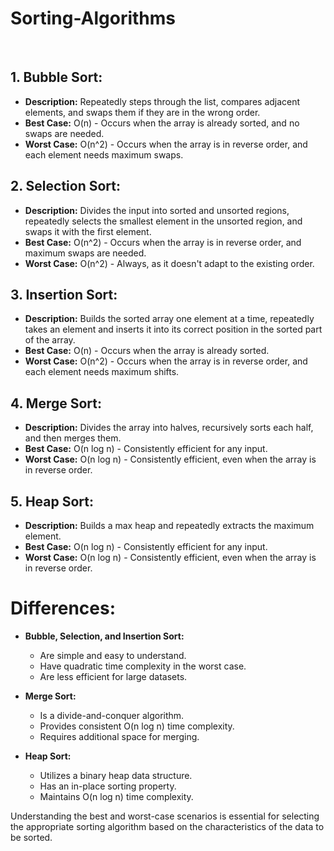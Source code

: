 # Sorting-Algorithms

<br>

## 1. Bubble Sort:
- **Description:** Repeatedly steps through the list, compares adjacent elements, and swaps them if they are in the wrong order.
- **Best Case:** O(n) - Occurs when the array is already sorted, and no swaps are needed.
- **Worst Case:** O(n^2) - Occurs when the array is in reverse order, and each element needs maximum swaps.

## 2. Selection Sort:
- **Description:** Divides the input into sorted and unsorted regions, repeatedly selects the smallest element in the unsorted region, and swaps it with the first element.
- **Best Case:** O(n^2) - Occurs when the array is in reverse order, and maximum swaps are needed.
- **Worst Case:** O(n^2) - Always, as it doesn't adapt to the existing order.

## 3. Insertion Sort:
- **Description:** Builds the sorted array one element at a time, repeatedly takes an element and inserts it into its correct position in the sorted part of the array.
- **Best Case:** O(n) - Occurs when the array is already sorted.
- **Worst Case:** O(n^2) - Occurs when the array is in reverse order, and each element needs maximum shifts.

## 4. Merge Sort:
- **Description:** Divides the array into halves, recursively sorts each half, and then merges them.
- **Best Case:** O(n log n) - Consistently efficient for any input.
- **Worst Case:** O(n log n) - Consistently efficient, even when the array is in reverse order.

## 5. Heap Sort:
- **Description:** Builds a max heap and repeatedly extracts the maximum element.
- **Best Case:** O(n log n) - Consistently efficient for any input.
- **Worst Case:** O(n log n) - Consistently efficient, even when the array is in reverse order.

# Differences:

- **Bubble, Selection, and Insertion Sort:**
  - Are simple and easy to understand.
  - Have quadratic time complexity in the worst case.
  - Are less efficient for large datasets.

- **Merge Sort:**
  - Is a divide-and-conquer algorithm.
  - Provides consistent O(n log n) time complexity.
  - Requires additional space for merging.

- **Heap Sort:**
  - Utilizes a binary heap data structure.
  - Has an in-place sorting property.
  - Maintains O(n log n) time complexity.

Understanding the best and worst-case scenarios is essential for selecting the appropriate sorting algorithm based on the characteristics of the data to be sorted.
